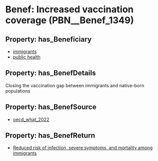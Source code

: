# Benef: __Increased vaccination coverage__ (PBN__Benef_1349)

## Property: has_Beneficiary

* [immigrants](../Stakeholder/PBN__Stakeholder_489)
* [public health](../Stakeholder/PBN__Stakeholder_58)

## Property: has_BenefDetails

Closing the vaccination gap between immigrants and native-born populations

## Property: has_BenefSource

* [oecd_what_2022](../Article/PBN__Article_287)

## Property: has_BenefReturn

* [Reduced risk of infection, severe symptoms, and mortality among immigrants](../BenefReturn/PBN__BenefReturn_1524)

